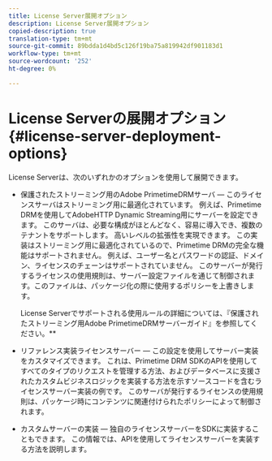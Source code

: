 ```yaml
---
title: License Server展開オプション
description: License Server展開オプション
copied-description: true
translation-type: tm+mt
source-git-commit: 89bdda1d4bd5c126f19ba75a819942df901183d1
workflow-type: tm+mt
source-wordcount: '252'
ht-degree: 0%

---
```



# License Serverの展開オプション{#license-server-deployment-options}

License Serverは、次のいずれかのオプションを使用して展開できます。

* 保護されたストリーミング用のAdobe PrimetimeDRMサーバ — このライセンスサーバはストリーミング用に最適化されています。 例えば、Primetime DRMを使用してAdobeHTTP Dynamic Streaming用にサーバーを設定できます。 このサーバは、必要な構成がほとんどなく、容易に導入でき、複数のテナントをサポートします。 高いレベルの拡張性を実現できます。 この実装はストリーミング用に最適化されているので、Primetime DRMの完全な機能はサポートされません。 例えば、ユーザー名とパスワードの認証、ドメイン、ライセンスのチェーンはサポートされていません。 このサーバーが発行するライセンスの使用規則は、サーバー設定ファイルを通じて制御されます。このファイルは、パッケージ化の際に使用するポリシーを上書きします。

   License Serverでサポートされる使用ルールの詳細については、『保護されたストリーミング用Adobe PrimetimeDRMサーバーガイド』を参照してください。**
* リファレンス実装ライセンスサーバー — この設定を使用してサーバー実装をカスタマイズできます。 これは、Primetime DRM SDKのAPIを使用してすべてのタイプのリクエストを管理する方法、およびデータベースに支援されたカスタムビジネスロジックを実装する方法を示すソースコードを含むライセンスサーバー実装の例です。 このサーバが発行するライセンスの使用規則は、パッケージ時にコンテンツに関連付けられたポリシーによって制御されます。
* カスタムサーバーの実装 — 独自のライセンスサーバーをSDKに実装することもできます。 この情報では、APIを使用してライセンスサーバーを実装する方法を説明します。

